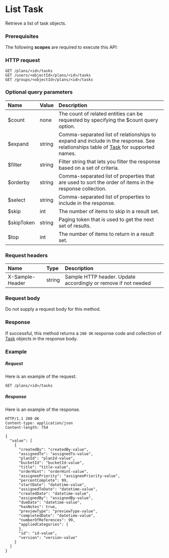 # List Task

Retrieve a list of task objects.
### Prerequisites
The following **scopes** are required to execute this API: 
### HTTP request
<!-- { "blockType": "ignored" } -->
```http
GET /plans/<id>/tasks
GET /users/<objectId>/plans/<id>/tasks
GET /groups/<objectId>/plans/<id>/tasks
```
### Optional query parameters
|Name|Value|Description|
|:---------------|:--------|:-------|
|$count|none|The count of related entities can be requested by specifying the $count query option.|
|$expand|string|Comma-separated list of relationships to expand and include in the response. See relationships table of [Task](../resources/task.md) for supported names. |
|$filter|string|Filter string that lets you filter the response based on a set of criteria.|
|$orderby|string|Comma-separated list of properties that are used to sort the order of items in the response collection.|
|$select|string|Comma-separated list of properties to include in the response.|
|$skip|int|The number of items to skip in a result set.|
|$skipToken|string|Paging token that is used to get the next set of results.|
|$top|int|The number of items to return in a result set.|

### Request headers
| Name       | Type | Description|
|:-----------|:------|:----------|
| X-Sample-Header  | string  | Sample HTTP header. Update accordingly or remove if not needed|

### Request body
Do not supply a request body for this method.
### Response
If successful, this method returns a `200 OK` response code and collection of [Task](../resources/task.md) objects in the response body.
### Example
##### Request
Here is an example of the request.
<!-- {
  "blockType": "request",
  "name": "get_tasks"
}-->
```http
GET /plans/<id>/tasks
```
##### Response
Here is an example of the response.
<!-- {
  "blockType": "response",
  "truncated": false,
  "@odata.type": "microsoft.graph.task",
  "isCollection": true
} -->
```http
HTTP/1.1 200 OK
Content-type: application/json
Content-length: 754

{
  "value": [
    {
      "createdBy": "createdBy-value",
      "assignedTo": "assignedTo-value",
      "planId": "planId-value",
      "bucketId": "bucketId-value",
      "title": "title-value",
      "orderHint": "orderHint-value",
      "assigneePriority": "assigneePriority-value",
      "percentComplete": 99,
      "startDate": "datetime-value",
      "assignedToDate": "datetime-value",
      "createdDate": "datetime-value",
      "assignedBy": "assignedBy-value",
      "dueDate": "datetime-value",
      "hasNotes": true,
      "previewType": "previewType-value",
      "completedDate": "datetime-value",
      "numberOfReferences": 99,
      "appliedCategories": {
      },
      "id": "id-value",
      "version": "version-value"
    }
  ]
}
```

<!-- uuid: 8fcb5dbc-d5aa-4681-8e31-b001d5168d79
2015-10-25 14:57:30 UTC -->
<!-- {
  "type": "#page.annotation",
  "description": "List Task",
  "keywords": "",
  "section": "documentation",
  "tocPath": ""
}-->